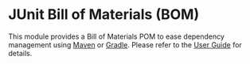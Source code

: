 # JUnit Bill of Materials (BOM)

This module provides a Bill of Materials POM to ease dependency management using [Maven]
or [Gradle]. Please refer to the [User Guide] for details.

[Maven]:      https://maven.apache.org/guides/introduction/introduction-to-dependency-mechanism.html#Importing_Dependencies
[Gradle]:     https://docs.gradle.org/current/userguide/platforms.html#sub:bom_import
[User Guide]: https://junit.org/junit5/docs/current/user-guide/#dependency-metadata-junit-bom
